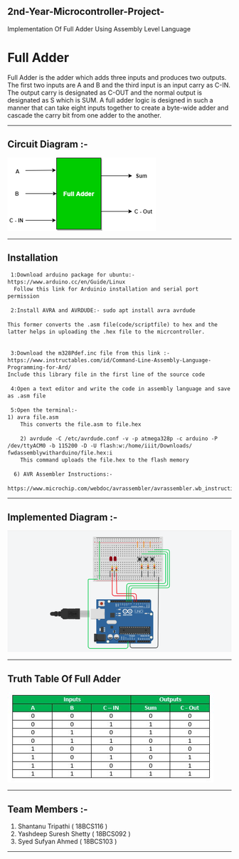 ## 2nd-Year-Microcontroller-Project-

Implementation Of Full Adder Using Assembly Level Language





# Full Adder
Full Adder is the adder which adds three inputs and produces two outputs. The first two inputs are A and B and the third input is an input carry as C-IN. The output carry is designated as C-OUT and the normal output is designated as S which is SUM.
A full adder logic is designed in such a manner that can take eight inputs together to create a byte-wide adder and cascade the carry bit from one adder to the another.

---



## Circuit Diagram :-

<img src = "Circuit Diagram.png">






---




## Installation 


     1:Download arduino package for ubuntu:-https://www.arduino.cc/en/Guide/Linux
	  Follow this link for Arduinio installation and serial port permission

     2:Install AVRA and AVRDUDE:- sudo apt install avra avrdude

	This former converts the .asm file(code/scriptfile) to hex and the latter helps in uploading the .hex file to the micrcontroller.


     3:Download the m328Pdef.inc file from this link :-https://www.instructables.com/id/Command-Line-Assembly-Language-Programming-for-Ard/
	Include this library file in the first line of the source code

     4:Open a text editor and write the code in assembly language and save as .asm file

     5:Open the terminal:- 
	1) avra file.asm
	    This converts the file.asm to file.hex

        2) avrdude -C /etc/avrdude.conf -v -p atmega328p -c arduino -P /dev/ttyACM0 -b 115200 -D -U flash:w:/home/iiit/Downloads/        fwdassemblywitharduino/file.hex:i
	    This command uploads the file.hex to the flash memory
	    
      6) AVR Assembler Instructions:-
       https://www.microchip.com/webdoc/avrassembler/avrassembler.wb_instruction_list.html




---



## Implemented Diagram :-

<img src = "Implemented Diagram.png">




---

## Truth Table Of Full Adder

<img src = "Truth Table.jpg">




---

## Team Members :-

1.  Shantanu Tripathi ( 18BCS116 )
2.  Yashdeep Suresh Shetty ( 18BCS092 )
3.  Syed Sufyan Ahmed ( 18BCS103 )


---
